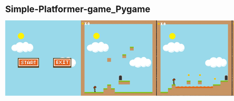 # Simple-Platformer-game_Pygame

<div style="display:flex;">
  <img src="capture/cap1.png" width="48%">
  <img src="capture/cap2.png" width="48%">
  <img src="capture/cap3.png" width="48%">
  <img src="capture/cap4.png" width="48%">
</div>
